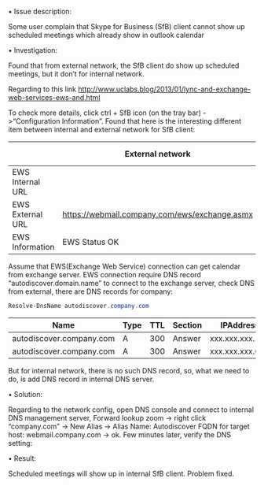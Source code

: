 •	Issue description: 

Some user complain that Skype for Business (SfB) client cannot show up scheduled meetings which already show in outlook calendar

•	Investigation: 

Found that from external network, the SfB client do show up scheduled meetings, but it don’t for internal network. 

Regarding to this link http://www.uclabs.blog/2013/01/lync-and-exchange-web-services-ews-and.html
 
To check more details, click ctrl + SfB icon (on the tray bar) ->“Configuration Information”. 
Found that here is the interesting different item between internal and external network for SfB client:
 
| 	              |External network|	Internal network|
|-----------------|----------------|------------------|
|EWS Internal URL |                |                  |
|EWS External URL	|https://webmail.company.com/ews/exchange.asmx| |
|EWS Information	|EWS Status OK   |EWS not deployed  |
 
Assume that EWS(Exchange Web Service) connection can get calendar from exchange server. 
EWS connection require DNS record “autodiscover.domain.name” to connect to the exchange server, check DNS from external,
there are DNS records for company: 
```powershell
Resolve-DnsName autodiscover.company.com
```
|Name                     |Type|TTL|Section|IPAddress|
|-------------------------|----|---|-------|---------|
|autodiscover.company.com | A  |300|Answer|xxx.xxx.xxx.149|
|autodiscover.company.com | A  |300|Answer|xxx.xxx.xxx.6|

But for internal network, there is no such DNS record, so, what we need to do, is add DNS record in internal DNS server.

•	Solution:

Regarding to the network config, open DNS console and connect to internal DNS management server, Forward lookup zoom -> right click “company.com” -> New Alias -> 
Alias Name: Autodiscover
FQDN for target host: webmail.company.com
-> ok. 
Few minutes later, verify the DNS setting:

•	Result:

Scheduled meetings will show up in internal SfB client. Problem fixed.

